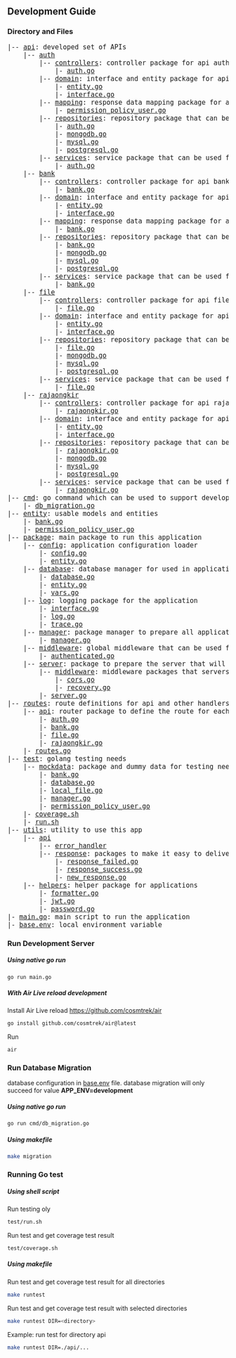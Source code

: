 ## Development Guide
### Directory and Files
<pre style="font-size: 15px; font-weigt: bold;">
|-- <a target="_blank" href="api/">api</a>: developed set of APIs
    |-- <a target="_blank" href="api/auth">auth</a>
        |-- <a target="_blank" href="api/auth/controllers">controllers</a>: controller package for api auth
            |- <a target="_blank" href="api/auth/controllers/auth.go">auth.go</a>
        |-- <a target="_blank" href="api/auth/domain">domain</a>: interface and entity package for api auth domain
            |- <a target="_blank" href="api/auth/domain/entity.go">entity.go</a>
            |- <a target="_blank" href="api/auth/domain/interface.go">interface.go</a>
        |-- <a target="_blank" href="api/auth/mapping">mapping</a>: response data mapping package for api auth
            |- <a target="_blank" href="api/auth/mapping/permission_policy_user.go">permission_policy_user.go</a>
        |-- <a target="_blank" href="api/auth/repositories">repositories</a>: repository package that can be used for api auth
            |- <a target="_blank" href="api/auth/repositories/auth.go">auth.go</a>
            |- <a target="_blank" href="api/auth/repositories/mongodb.go">mongodb.go</a>
            |- <a target="_blank" href="api/auth/repositories/mysql.go">mysql.go</a>
            |- <a target="_blank" href="api/auth/repositories/postgresql.go">postgresql.go</a>
        |-- <a target="_blank" href="api/auth/services">services</a>: service package that can be used for the auth api
            |- <a target="_blank" href="api/auth/services/auth.go">auth.go</a>
    |-- <a target="_blank" href="api/bank">bank</a>
        |-- <a target="_blank" href="api/bank/controllers">controllers</a>: controller package for api bank
            |- <a target="_blank" href="api/bank/controllers/bank.go">bank.go</a>
        |-- <a target="_blank" href="api/bank/domain">domain</a>: interface and entity package for api bank domain
            |- <a target="_blank" href="api/bank/domain/entity.go">entity.go</a>
            |- <a target="_blank" href="api/bank/domain/interface.go">interface.go</a>
        |-- <a target="_blank" href="api/bank/mapping">mapping</a>: response data mapping package for api bank
            |- <a target="_blank" href="api/bank/mapping/bank.go">bank.go</a>
        |-- <a target="_blank" href="api/bank/repositories">repositories</a>: repository package that can be used for api bank
            |- <a target="_blank" href="api/bank/repositories/bank.go">bank.go</a>
            |- <a target="_blank" href="api/bank/repositories/mongodb.go">mongodb.go</a>
            |- <a target="_blank" href="api/bank/repositories/mysql.go">mysql.go</a>
            |- <a target="_blank" href="api/bank/repositories/postgresql.go">postgresql.go</a>
        |-- <a target="_blank" href="api/bank/services">services</a>: service package that can be used for the bank api
            |- <a target="_blank" href="api/bank/services/bank.go">bank.go</a>
    |-- <a target="_blank" href="api/file">file</a>
        |-- <a target="_blank" href="api/file/controllers">controllers</a>: controller package for api file
            |- <a target="_blank" href="api/file/controllers/file.go">file.go</a>
        |-- <a target="_blank" href="api/file/domain">domain</a>: interface and entity package for api file domain
            |- <a target="_blank" href="api/file/domain/entity.go">entity.go</a>
            |- <a target="_blank" href="api/file/domain/interface.go">interface.go</a>
        |-- <a target="_blank" href="api/file/repositories">repositories</a>: repository package that can be used for api file
            |- <a target="_blank" href="api/file/repositories/file.go">file.go</a>
            |- <a target="_blank" href="api/file/repositories/mongodb.go">mongodb.go</a>
            |- <a target="_blank" href="api/file/repositories/mysql.go">mysql.go</a>
            |- <a target="_blank" href="api/file/repositories/postgresql.go">postgresql.go</a>
        |-- <a target="_blank" href="api/file/services">services</a>: service package that can be used for the file api
            |- <a target="_blank" href="api/file/services/file.go">file.go</a>
    |-- <a target="_blank" href="api/rajaongkir">rajaongkir</a>
        |-- <a target="_blank" href="api/rajaongkir/controllers">controllers</a>: controller package for api rajaongkir
            |- <a target="_blank" href="api/rajaongkir/controllers/rajaongkir.go">rajaongkir.go</a>
        |-- <a target="_blank" href="api/rajaongkir/domain">domain</a>: interface and entity package for api rajaongkir domain
            |- <a target="_blank" href="api/rajaongkir/domain/entity.go">entity.go</a>
            |- <a target="_blank" href="api/rajaongkir/domain/interface.go">interface.go</a>
        |-- <a target="_blank" href="api/rajaongkir/repositories">repositories</a>: repository package that can be used for api rajaongkir
            |- <a target="_blank" href="api/rajaongkir/repositories/rajaongkir.go">rajaongkir.go</a>
            |- <a target="_blank" href="api/rajaongkir/repositories/mongodb.go">mongodb.go</a>
            |- <a target="_blank" href="api/rajaongkir/repositories/mysql.go">mysql.go</a>
            |- <a target="_blank" href="api/rajaongkir/repositories/postgresql.go">postgresql.go</a>
        |-- <a target="_blank" href="api/rajaongkir/services">services</a>: service package that can be used for the rajaongkir api
            |- <a target="_blank" href="api/rajaongkir/services/rajaongkir.go">rajaongkir.go</a>
|-- <a target="_blank" href="cmd/">cmd</a>: go command which can be used to support development
    |- <a target="_blank" href="cmd/db_migration.go">db_migration.go</a>
|-- <a target="_blank" href="entity/">entity</a>: usable models and entities
    |- <a target="_blank" href="entity/bank.go">bank.go</a>
    |- <a target="_blank" href="entity/permission_policy_user.go">permission_policy_user.go</a>
|-- <a target="_blank" href="package/">package</a>: main package to run this application
    |-- <a target="_blank" href="package/config">config</a>: application configuration loader
        |- <a target="_blank" href="package/config/config.go">config.go</a>
        |- <a target="_blank" href="package/config/entity.go">entity.go</a>
    |-- <a target="_blank" href="package/database">database</a>: database manager for used in application
        |- <a target="_blank" href="package/database/database.go">database.go</a>
        |- <a target="_blank" href="package/database/entity.go">entity.go</a>
        |- <a target="_blank" href="package/database/vars.go">vars.go</a>
    |-- <a target="_blank" href="package/log">log</a>: logging package for the application
        |- <a target="_blank" href="package/log/interface.go">interface.go</a>
        |- <a target="_blank" href="package/log/log.go">log.go</a>
        |- <a target="_blank" href="package/log/trace.go">trace.go</a>
    |-- <a target="_blank" href="package/manager">manager</a>: package manager to prepare all application needs before the server started
        |- <a target="_blank" href="package/manager/manager.go">manager.go</a>
    |-- <a target="_blank" href="package/middleware">middleware</a>: global middleware that can be used for api routers
        |- <a target="_blank" href="package/middleware/authenticated.go">authenticated.go</a>
    |-- <a target="_blank" href="package/server">server</a>: package to prepare the server that will be used to run the application
        |-- <a target="_blank" href="package/server/middleware">middleware</a>: middleware packages that servers can use only
            |- <a target="_blank" href="package/server/middleware/cors.go">cors.go</a>
            |- <a target="_blank" href="package/server/middleware/recovery.go">recovery.go</a>
        |- <a target="_blank" href="package/server/server.go">server.go</a>
|-- <a target="_blank" href="routes/">routes</a>: route definitions for api and other handlers
    |-- <a target="_blank" href="routes/api">api</a>: router package to define the route for each api
        |- <a target="_blank" href="routes/api/auth.go">auth.go</a>
        |- <a target="_blank" href="routes/api/bank.go">bank.go</a>
        |- <a target="_blank" href="routes/api/file.go">file.go</a>
        |- <a target="_blank" href="routes/api/rajaongkir.go">rajaongkir.go</a>
    |- <a target="_blank" href="routes/routes.go">routes.go</a>
|-- <a target="_blank" href="test/">test</a>: golang testing needs
    |-- <a target="_blank" href="test/mockdata">mockdata</a>: package and dummy data for testing needs
        |- <a target="_blank" href="test/mockdata/bank.go">bank.go</a>
        |- <a target="_blank" href="test/mockdata/database.go">database.go</a>
        |- <a target="_blank" href="test/mockdata/local_file.go">local_file.go</a>
        |- <a target="_blank" href="test/mockdata/manager.go">manager.go</a>
        |- <a target="_blank" href="test/mockdata/permission_policy_user.go">permission_policy_user.go</a>
    |- <a target="_blank" href="test/coverage.sh">coverage.sh</a>
    |- <a target="_blank" href="test/run.sh">run.sh</a>
|-- <a target="_blank" href="utils/">utils</a>: utility to use this app
    |-- <a target="_blank" href="utils/api/">api</a>
        |-- <a target="_blank" href="utils/api/error_handler/">error_handler</a>
        |-- <a target="_blank" href="utils/api/response/">response</a>: packages to make it easy to deliver api response content
            |- <a target="_blank" href="utils/api/response/response_failed.go">response_failed.go</a>
            |- <a target="_blank" href="utils/api/response/response_success.go">response_success.go</a>
            |- <a target="_blank" href="utils/api/response/new_response.go">new_response.go</a>
    |-- <a target="_blank" href="utils/helpers/">helpers</a>: helper package for applications
        |- <a target="_blank" href="utils/helpers/formatter.go">formatter.go</a>
        |- <a target="_blank" href="utils/helpers/jwt.go">jwt.go</a>
        |- <a target="_blank" href="utils/helpers/password.go">password.go</a>
|- <a target="_blank" href="main.go">main.go</a>: main script to run the application
|- <a target="_blank" href="base.env">base.env</a>: local environment variable
</pre>

### Run Development Server
##### Using native go run
```sh
go run main.go
```

##### With Air Live reload development
Install Air Live reload <a target="_blank" href="https://github.com/cosmtrek/air">https://github.com/cosmtrek/air</a>
```sh
go install github.com/cosmtrek/air@latest
```
Run
```sh
air
```


### Run Database Migration
database configuration in [base.env](base.env) file. database migration will only succeed for value **APP_ENV=development**

##### Using native go run
```sh
go run cmd/db_migration.go
```

##### Using makefile
```sh
make migration
```


### Running Go test
##### Using shell script
Run testing oly
```sh
test/run.sh
```

Run test and get coverage test result
```sh
test/coverage.sh
```

##### Using makefile
Run test and get coverage test result for all directories
```sh
make runtest
```

Run test and get coverage test result with selected directories
```sh
make runtest DIR=<directory>
```
Example: run test for directory api
```sh
make runtest DIR=./api/...
```
